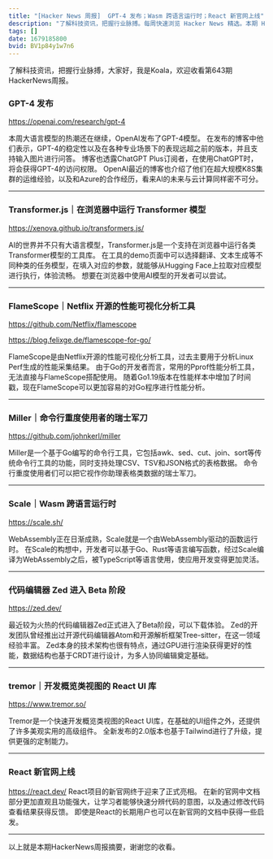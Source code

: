 ```yaml
---
title: "[Hacker News 周报]  GPT-4 发布；Wasm 跨语言运行时；React 新官网上线"
description: "了解科技资讯，把握行业脉搏。每周快速浏览 Hacker News 精选。本期 Hacker Newsletter 地址：https://mailchi.mp/hackernewsletter/643"
tags: []
date: 1679185800
bvid: BV1p84y1w7n6
---
```

了解科技资讯，把握行业脉搏，大家好，我是Koala，欢迎收看第643期HackerNews周报。

### GPT-4 发布

https://openai.com/research/gpt-4

本周大语言模型的热潮还在继续，OpenAI发布了GPT-4模型。
在发布的博客中他们表示，GPT-4的稳定性以及在各种专业场景下的表现远超之前的版本，并且支持输入图片进行问答。
博客也透露ChatGPT Plus订阅者，在使用ChatGPT时，将会获得GPT-4的访问权限。
OpenAI最近的博客也介绍了他们在超大规模K8S集群的运维经验，以及和Azure的合作经历，看来AI的未来与云计算同样密不可分。

---


### Transformer.js｜在浏览器中运行 Transformer 模型

https://xenova.github.io/transformers.js/

AI的世界并不只有大语言模型，Transformer.js是一个支持在浏览器中运行各类Transformer模型的工具库。
在工具的demo页面中可以选择翻译、文本生成等不同种类的任务模型，在填入对应的参数，就能够从Hugging Face上拉取对应模型进行执行，体验流畅。
想要在浏览器中使用AI模型的开发者可以尝试。

---

### FlameScope｜Netflix 开源的性能可视化分析工具

https://github.com/Netflix/flamescope

https://blog.felixge.de/flamescope-for-go/

FlameScope是由Netflix开源的性能可视化分析工具，过去主要用于分析Linux Perf生成的性能采集结果。
由于Go的开发者而言，常用的Pprof性能分析工具，无法直接与FlameScope搭配使用。
随着Go1.19版本在性能样本中增加了时间戳，现在FlameScope可以更加容易的对Go程序进行性能分析。

---

### Miller｜命令行重度使用者的瑞士军刀

https://github.com/johnkerl/miller

Miller是一个基于Go编写的命令行工具，它包括awk、sed、cut、join、sort等传统命令行工具的功能，同时支持处理CSV、TSV和JSON格式的表格数据。
命令行重度使用者们可以把它视作你助理表格类数据的瑞士军刀。

---
### Scale｜Wasm 跨语言运行时
https://scale.sh/

WebAssembly正在日渐成熟，Scale就是一个由WebAssembly驱动的函数运行时。
在Scale的构想中，开发者可以基于Go、Rust等语言编写函数，经过Scale编译为WebAssembly之后，被TypeScript等语言使用，使应用开发变得更加灵活。

---

### 代码编辑器 Zed 进入 Beta 阶段

https://zed.dev/

最近较为火热的代码编辑器Zed正式进入了Beta阶段，可以下载体验。
Zed的开发团队曾经推出过开源代码编辑器Atom和开源解析框架Tree-sitter，在这一领域经验丰富。
Zed本身的技术架构也很有特点，通过GPU进行渲染获得更好的性能，数据结构也基于CRDT进行设计，为多人协同编辑奠定基础。

---

### tremor｜开发概览类视图的 React UI 库

https://www.tremor.so/

Tremor是一个快速开发概览类视图的React UI库，在基础的UI组件之外，还提供了许多美观实用的高级组件。
全新发布的2.0版本也基于Tailwind进行了升级，提供更强的定制能力。

---
### React 新官网上线

https://react.dev/
React项目的新官网终于迎来了正式亮相。
在新的官网中文档部分更加直观且功能强大，让学习者能够快速分辨代码的意图，以及通过修改代码查看结果获得反馈。
即使是React的长期用户也可以在新官网的文档中获得一些启发。

---

以上就是本期HackerNews周报摘要，谢谢您的收看。


